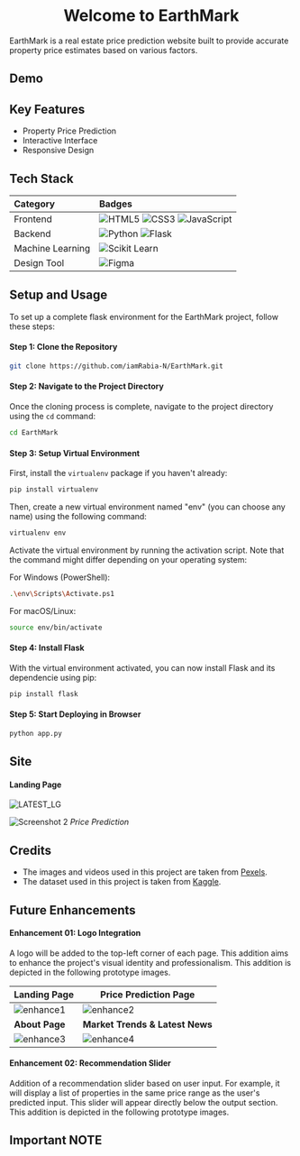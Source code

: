 <h1 align="center">Welcome to EarthMark</h1>

EarthMark is a real estate price prediction website built to provide accurate property price estimates based on various factors. 


## Demo

## Key Features
- Property Price Prediction
- Interactive Interface
- Responsive Design

## Tech Stack

| **Category**      | **Badges**                                                                                                                                                                   |
|:------------------|:----------------------------------------------------------------------------------------------------------------------------------------------------------------------------|
| Frontend          | ![HTML5](https://img.shields.io/badge/-HTML5-E34F26?style=for-the-badge&logo=html5&logoColor=white) ![CSS3](https://img.shields.io/badge/-CSS3-1572B6?style=for-the-badge&logo=css3&logoColor=white) ![JavaScript](https://img.shields.io/badge/-JavaScript-F7DF1E?style=for-the-badge&logo=javascript&logoColor=black) |
| Backend           | ![Python](https://img.shields.io/badge/-Python-3776AB?style=for-the-badge&logo=python&logoColor=white) ![Flask](https://img.shields.io/badge/-Flask-000000?style=for-the-badge&logo=flask&logoColor=white)                                    |
| Machine Learning | ![Scikit Learn](https://img.shields.io/badge/-Scikit%20Learn-F7931E?style=for-the-badge&logo=scikit-learn&logoColor=white)                                                                                                                |
| Design Tool      | ![Figma](https://img.shields.io/badge/-Figma-F24E1E?style=for-the-badge&logo=figma&logoColor=white)                                                                                                                |
                                                                                      


## Setup and Usage

To set up a complete flask environment for the EarthMark project, follow these steps:

#### Step 1: Clone the Repository

```bash
git clone https://github.com/iamRabia-N/EarthMark.git
```

#### Step 2: Navigate to the Project Directory

Once the cloning process is complete, navigate to the project directory using the `cd` command:

```bash
cd EarthMark
```

#### Step 3: Setup Virtual Environment

First, install the `virtualenv` package if you haven't already:

```bash
pip install virtualenv
```

Then, create a new virtual environment named "env" (you can choose any name) using the following command:

```bash
virtualenv env
```

Activate the virtual environment by running the activation script. Note that the command might differ depending on your operating system:

For Windows (PowerShell):

```bash
.\env\Scripts\Activate.ps1
```

For macOS/Linux:

```bash
source env/bin/activate
```

#### Step 4: Install Flask

With the virtual environment activated, you can now install Flask and its dependencie using pip:

```bash
pip install flask
```


#### Step 5: Start Deploying in Browser


```bash
python app.py
```






## Site

#### Landing Page
![LATEST_LG](https://github.com/iamRabia-N/EarthMark/assets/115794049/29e1fc34-0ca9-4fbf-93b8-bd81fa376885)


![Screenshot 2](screenshots/prediction.png)
*Price Prediction*

## Credits
- The images and videos used in this project are taken from [Pexels](https://www.pexels.com/). 
- The dataset used in this project is taken from [Kaggle](https://www.kaggle.com/datasets/howisusmanali/house-prices-2023-dataset).

## Future Enhancements

#### Enhancement 01: Logo Integration
A logo will be added to the top-left corner of each page. This addition aims to enhance the project's visual identity and professionalism. This addition is depicted in the following prototype images.

| **Landing Page** | **Price Prediction Page** |
|------------------|--------------------------|
| ![enhance1](https://github.com/iamRabia-N/EarthMark/assets/115794049/c6709cdd-10e8-44e5-a2ff-8ff693da863f) | ![enhance2](https://github.com/iamRabia-N/EarthMark/assets/115794049/410e4e1b-741a-429b-8c70-5a9190e0269e) |
| **About Page** | **Market Trends & Latest News** |
| ![enhance3](https://github.com/iamRabia-N/EarthMark/assets/115794049/73024486-0325-42be-8549-1199fe2da89b) | ![enhance4](https://github.com/iamRabia-N/EarthMark/assets/115794049/de7812d3-4011-4b57-a056-53b72f7206e1) |


#### Enhancement 02: Recommendation Slider 
Addition of a recommendation slider based on user input. For example, it will display a list of properties in the same price range as the user's predicted input. This slider will appear directly below the output section. This addition is depicted in the following prototype images.

## Important NOTE
